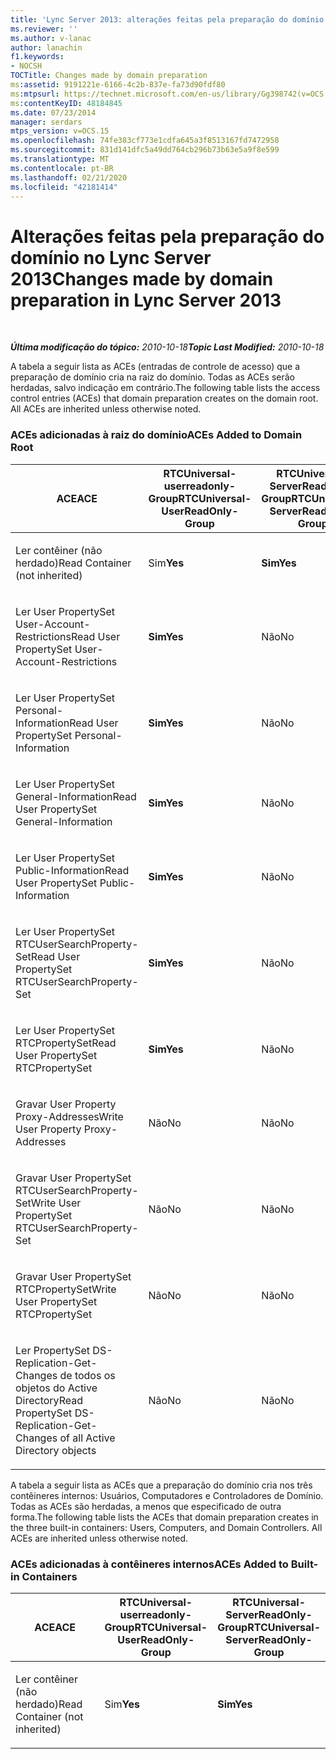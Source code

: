 ```yaml
---
title: 'Lync Server 2013: alterações feitas pela preparação do domínio'
ms.reviewer: ''
ms.author: v-lanac
author: lanachin
f1.keywords:
- NOCSH
TOCTitle: Changes made by domain preparation
ms:assetid: 9191221e-6166-4c2b-837e-fa73d90fdf80
ms:mtpsurl: https://technet.microsoft.com/en-us/library/Gg398742(v=OCS.15)
ms:contentKeyID: 48184845
ms.date: 07/23/2014
manager: serdars
mtps_version: v=OCS.15
ms.openlocfilehash: 74fe383cf773e1cdfa645a3f8513167fd7472958
ms.sourcegitcommit: 831d141dfc5a49dd764cb296b73b63e5a9f8e599
ms.translationtype: MT
ms.contentlocale: pt-BR
ms.lasthandoff: 02/21/2020
ms.locfileid: "42181414"
---
```

<div data-xmlns="http://www.w3.org/1999/xhtml">

<div class="topic" data-xmlns="http://www.w3.org/1999/xhtml" data-msxsl="urn:schemas-microsoft-com:xslt" data-cs="https://msdn.microsoft.com/">

<div data-asp="https://msdn2.microsoft.com/asp">

# <a name="changes-made-by-domain-preparation-in-lync-server-2013"></a><span data-ttu-id="a96ed-102">Alterações feitas pela preparação do domínio no Lync Server 2013</span><span class="sxs-lookup"><span data-stu-id="a96ed-102">Changes made by domain preparation in Lync Server 2013</span></span>

</div>

<div id="mainSection">

<div id="mainBody">

<span> </span>

<span data-ttu-id="a96ed-103">_**Última modificação do tópico:** 2010-10-18_</span><span class="sxs-lookup"><span data-stu-id="a96ed-103">_**Topic Last Modified:** 2010-10-18_</span></span>

<span data-ttu-id="a96ed-p101">A tabela a seguir lista as ACEs (entradas de controle de acesso) que a preparação de domínio cria na raiz do domínio. Todas as ACEs serão herdadas, salvo indicação em contrário.</span><span class="sxs-lookup"><span data-stu-id="a96ed-p101">The following table lists the access control entries (ACEs) that domain preparation creates on the domain root. All ACEs are inherited unless otherwise noted.</span></span>

<div id="sectionSection0" class="section">

### <a name="aces-added-to-domain-root"></a><span data-ttu-id="a96ed-106">ACEs adicionadas à raiz do domínio</span><span class="sxs-lookup"><span data-stu-id="a96ed-106">ACEs Added to Domain Root</span></span>

<table style="width:100%;">
<colgroup>
<col style="width: 16%" />
<col style="width: 16%" />
<col style="width: 16%" />
<col style="width: 16%" />
<col style="width: 16%" />
<col style="width: 16%" />
</colgroup>
<thead>
<tr class="header">
<th><span data-ttu-id="a96ed-107">ACE</span><span class="sxs-lookup"><span data-stu-id="a96ed-107">ACE</span></span></th>
<th><span data-ttu-id="a96ed-108">RTCUniversal-userreadonly-Group</span><span class="sxs-lookup"><span data-stu-id="a96ed-108">RTCUniversal-UserReadOnly-Group</span></span></th>
<th><span data-ttu-id="a96ed-109">RTCUniversal-ServerReadOnly-Group</span><span class="sxs-lookup"><span data-stu-id="a96ed-109">RTCUniversal-ServerReadOnly-Group</span></span></th>
<th><span data-ttu-id="a96ed-110">RTCUniversal-useradmins</span><span class="sxs-lookup"><span data-stu-id="a96ed-110">RTCUniversal-UserAdmins</span></span></th>
<th><span data-ttu-id="a96ed-111">RTCHSUniversal-serviços</span><span class="sxs-lookup"><span data-stu-id="a96ed-111">RTCHSUniversal-Services</span></span></th>
<th><span data-ttu-id="a96ed-112">Usuários autenticados</span><span class="sxs-lookup"><span data-stu-id="a96ed-112">Authenticated-Users</span></span></th>
</tr>
</thead>
<tbody>
<tr class="odd">
<td><p><span data-ttu-id="a96ed-113">Ler contêiner (não herdado)</span><span class="sxs-lookup"><span data-stu-id="a96ed-113">Read Container (not inherited)</span></span></p></td>
<td><p><span data-ttu-id="a96ed-114">Sim</span><span class="sxs-lookup"><span data-stu-id="a96ed-114"><strong>Yes</strong></span></span></p></td>
<td><p><span data-ttu-id="a96ed-115"><strong>Sim</strong></span><span class="sxs-lookup"><span data-stu-id="a96ed-115"><strong>Yes</strong></span></span></p></td>
<td><p><span data-ttu-id="a96ed-116">Não</span><span class="sxs-lookup"><span data-stu-id="a96ed-116">No</span></span></p></td>
<td><p><span data-ttu-id="a96ed-117">Não</span><span class="sxs-lookup"><span data-stu-id="a96ed-117">No</span></span></p></td>
<td><p><span data-ttu-id="a96ed-118">Não</span><span class="sxs-lookup"><span data-stu-id="a96ed-118">No</span></span></p></td>
</tr>
<tr class="even">
<td><p><span data-ttu-id="a96ed-119">Ler User PropertySet User-Account-Restrictions</span><span class="sxs-lookup"><span data-stu-id="a96ed-119">Read User PropertySet User-Account-Restrictions</span></span></p></td>
<td><p><span data-ttu-id="a96ed-120"><strong>Sim</strong></span><span class="sxs-lookup"><span data-stu-id="a96ed-120"><strong>Yes</strong></span></span></p></td>
<td><p><span data-ttu-id="a96ed-121">Não</span><span class="sxs-lookup"><span data-stu-id="a96ed-121">No</span></span></p></td>
<td><p><span data-ttu-id="a96ed-122">Não</span><span class="sxs-lookup"><span data-stu-id="a96ed-122">No</span></span></p></td>
<td><p><span data-ttu-id="a96ed-123">Não</span><span class="sxs-lookup"><span data-stu-id="a96ed-123">No</span></span></p></td>
<td><p><span data-ttu-id="a96ed-124">Não</span><span class="sxs-lookup"><span data-stu-id="a96ed-124">No</span></span></p></td>
</tr>
<tr class="odd">
<td><p><span data-ttu-id="a96ed-125">Ler User PropertySet Personal-Information</span><span class="sxs-lookup"><span data-stu-id="a96ed-125">Read User PropertySet Personal-Information</span></span></p></td>
<td><p><span data-ttu-id="a96ed-126"><strong>Sim</strong></span><span class="sxs-lookup"><span data-stu-id="a96ed-126"><strong>Yes</strong></span></span></p></td>
<td><p><span data-ttu-id="a96ed-127">Não</span><span class="sxs-lookup"><span data-stu-id="a96ed-127">No</span></span></p></td>
<td><p><span data-ttu-id="a96ed-128">Não</span><span class="sxs-lookup"><span data-stu-id="a96ed-128">No</span></span></p></td>
<td><p><span data-ttu-id="a96ed-129">Não</span><span class="sxs-lookup"><span data-stu-id="a96ed-129">No</span></span></p></td>
<td><p><span data-ttu-id="a96ed-130">Não</span><span class="sxs-lookup"><span data-stu-id="a96ed-130">No</span></span></p></td>
</tr>
<tr class="even">
<td><p><span data-ttu-id="a96ed-131">Ler User PropertySet General-Information</span><span class="sxs-lookup"><span data-stu-id="a96ed-131">Read User PropertySet General-Information</span></span></p></td>
<td><p><span data-ttu-id="a96ed-132"><strong>Sim</strong></span><span class="sxs-lookup"><span data-stu-id="a96ed-132"><strong>Yes</strong></span></span></p></td>
<td><p><span data-ttu-id="a96ed-133">Não</span><span class="sxs-lookup"><span data-stu-id="a96ed-133">No</span></span></p></td>
<td><p><span data-ttu-id="a96ed-134">Não</span><span class="sxs-lookup"><span data-stu-id="a96ed-134">No</span></span></p></td>
<td><p><span data-ttu-id="a96ed-135">Não</span><span class="sxs-lookup"><span data-stu-id="a96ed-135">No</span></span></p></td>
<td><p><span data-ttu-id="a96ed-136">Não</span><span class="sxs-lookup"><span data-stu-id="a96ed-136">No</span></span></p></td>
</tr>
<tr class="odd">
<td><p><span data-ttu-id="a96ed-137">Ler User PropertySet Public-Information</span><span class="sxs-lookup"><span data-stu-id="a96ed-137">Read User PropertySet Public-Information</span></span></p></td>
<td><p><span data-ttu-id="a96ed-138"><strong>Sim</strong></span><span class="sxs-lookup"><span data-stu-id="a96ed-138"><strong>Yes</strong></span></span></p></td>
<td><p><span data-ttu-id="a96ed-139">Não</span><span class="sxs-lookup"><span data-stu-id="a96ed-139">No</span></span></p></td>
<td><p><span data-ttu-id="a96ed-140">Não</span><span class="sxs-lookup"><span data-stu-id="a96ed-140">No</span></span></p></td>
<td><p><span data-ttu-id="a96ed-141">Não</span><span class="sxs-lookup"><span data-stu-id="a96ed-141">No</span></span></p></td>
<td><p><span data-ttu-id="a96ed-142">Não</span><span class="sxs-lookup"><span data-stu-id="a96ed-142">No</span></span></p></td>
</tr>
<tr class="even">
<td><p><span data-ttu-id="a96ed-143">Ler User PropertySet RTCUserSearchProperty-Set</span><span class="sxs-lookup"><span data-stu-id="a96ed-143">Read User PropertySet RTCUserSearchProperty-Set</span></span></p></td>
<td><p><span data-ttu-id="a96ed-144"><strong>Sim</strong></span><span class="sxs-lookup"><span data-stu-id="a96ed-144"><strong>Yes</strong></span></span></p></td>
<td><p><span data-ttu-id="a96ed-145">Não</span><span class="sxs-lookup"><span data-stu-id="a96ed-145">No</span></span></p></td>
<td><p><span data-ttu-id="a96ed-146">Não</span><span class="sxs-lookup"><span data-stu-id="a96ed-146">No</span></span></p></td>
<td><p><span data-ttu-id="a96ed-147">Não</span><span class="sxs-lookup"><span data-stu-id="a96ed-147">No</span></span></p></td>
<td><p><span data-ttu-id="a96ed-148">Sim</span><span class="sxs-lookup"><span data-stu-id="a96ed-148"><strong>Yes</strong></span></span></p></td>
</tr>
<tr class="odd">
<td><p><span data-ttu-id="a96ed-149">Ler User PropertySet RTCPropertySet</span><span class="sxs-lookup"><span data-stu-id="a96ed-149">Read User PropertySet RTCPropertySet</span></span></p></td>
<td><p><span data-ttu-id="a96ed-150"><strong>Sim</strong></span><span class="sxs-lookup"><span data-stu-id="a96ed-150"><strong>Yes</strong></span></span></p></td>
<td><p><span data-ttu-id="a96ed-151">Não</span><span class="sxs-lookup"><span data-stu-id="a96ed-151">No</span></span></p></td>
<td><p><span data-ttu-id="a96ed-152">Não</span><span class="sxs-lookup"><span data-stu-id="a96ed-152">No</span></span></p></td>
<td><p><span data-ttu-id="a96ed-153">Não</span><span class="sxs-lookup"><span data-stu-id="a96ed-153">No</span></span></p></td>
<td><p><span data-ttu-id="a96ed-154">Não</span><span class="sxs-lookup"><span data-stu-id="a96ed-154">No</span></span></p></td>
</tr>
<tr class="even">
<td><p><span data-ttu-id="a96ed-155">Gravar User Property Proxy-Addresses</span><span class="sxs-lookup"><span data-stu-id="a96ed-155">Write User Property Proxy-Addresses</span></span></p></td>
<td><p><span data-ttu-id="a96ed-156">Não</span><span class="sxs-lookup"><span data-stu-id="a96ed-156">No</span></span></p></td>
<td><p><span data-ttu-id="a96ed-157">Não</span><span class="sxs-lookup"><span data-stu-id="a96ed-157">No</span></span></p></td>
<td><p><span data-ttu-id="a96ed-158"><strong>Sim</strong></span><span class="sxs-lookup"><span data-stu-id="a96ed-158"><strong>Yes</strong></span></span></p></td>
<td><p><span data-ttu-id="a96ed-159">Não</span><span class="sxs-lookup"><span data-stu-id="a96ed-159">No</span></span></p></td>
<td><p><span data-ttu-id="a96ed-160">Não</span><span class="sxs-lookup"><span data-stu-id="a96ed-160">No</span></span></p></td>
</tr>
<tr class="odd">
<td><p><span data-ttu-id="a96ed-161">Gravar User PropertySet RTCUserSearchProperty-Set</span><span class="sxs-lookup"><span data-stu-id="a96ed-161">Write User PropertySet RTCUserSearchProperty-Set</span></span></p></td>
<td><p><span data-ttu-id="a96ed-162">Não</span><span class="sxs-lookup"><span data-stu-id="a96ed-162">No</span></span></p></td>
<td><p><span data-ttu-id="a96ed-163">Não</span><span class="sxs-lookup"><span data-stu-id="a96ed-163">No</span></span></p></td>
<td><p><span data-ttu-id="a96ed-164"><strong>Sim</strong></span><span class="sxs-lookup"><span data-stu-id="a96ed-164"><strong>Yes</strong></span></span></p></td>
<td><p><span data-ttu-id="a96ed-165">Não</span><span class="sxs-lookup"><span data-stu-id="a96ed-165">No</span></span></p></td>
<td><p><span data-ttu-id="a96ed-166">Não</span><span class="sxs-lookup"><span data-stu-id="a96ed-166">No</span></span></p></td>
</tr>
<tr class="even">
<td><p><span data-ttu-id="a96ed-167">Gravar User PropertySet RTCPropertySet</span><span class="sxs-lookup"><span data-stu-id="a96ed-167">Write User PropertySet RTCPropertySet</span></span></p></td>
<td><p><span data-ttu-id="a96ed-168">Não</span><span class="sxs-lookup"><span data-stu-id="a96ed-168">No</span></span></p></td>
<td><p><span data-ttu-id="a96ed-169">Não</span><span class="sxs-lookup"><span data-stu-id="a96ed-169">No</span></span></p></td>
<td><p><span data-ttu-id="a96ed-170"><strong>Sim</strong></span><span class="sxs-lookup"><span data-stu-id="a96ed-170"><strong>Yes</strong></span></span></p></td>
<td><p><span data-ttu-id="a96ed-171">Não</span><span class="sxs-lookup"><span data-stu-id="a96ed-171">No</span></span></p></td>
<td><p><span data-ttu-id="a96ed-172">Não</span><span class="sxs-lookup"><span data-stu-id="a96ed-172">No</span></span></p></td>
</tr>
<tr class="odd">
<td><p><span data-ttu-id="a96ed-173">Ler PropertySet DS-Replication-Get-Changes de todos os objetos do Active Directory</span><span class="sxs-lookup"><span data-stu-id="a96ed-173">Read PropertySet DS-Replication-Get-Changes of all Active Directory objects</span></span></p></td>
<td><p><span data-ttu-id="a96ed-174">Não</span><span class="sxs-lookup"><span data-stu-id="a96ed-174">No</span></span></p></td>
<td><p><span data-ttu-id="a96ed-175">Não</span><span class="sxs-lookup"><span data-stu-id="a96ed-175">No</span></span></p></td>
<td><p><span data-ttu-id="a96ed-176">Não</span><span class="sxs-lookup"><span data-stu-id="a96ed-176">No</span></span></p></td>
<td><p><span data-ttu-id="a96ed-177"><strong>Sim</strong></span><span class="sxs-lookup"><span data-stu-id="a96ed-177"><strong>Yes</strong></span></span></p></td>
<td><p><span data-ttu-id="a96ed-178">Não</span><span class="sxs-lookup"><span data-stu-id="a96ed-178">No</span></span></p></td>
</tr>
</tbody>
</table>


<span data-ttu-id="a96ed-p102">A tabela a seguir lista as ACEs que a preparação do domínio cria nos três contêineres internos: Usuários, Computadores e Controladores de Domínio. Todas as ACEs são herdadas, a menos que especificado de outra forma.</span><span class="sxs-lookup"><span data-stu-id="a96ed-p102">The following table lists the ACEs that domain preparation creates in the three built-in containers: Users, Computers, and Domain Controllers. All ACEs are inherited unless otherwise noted.</span></span>

### <a name="aces-added-to-built-in-containers"></a><span data-ttu-id="a96ed-181">ACEs adicionadas à contêineres internos</span><span class="sxs-lookup"><span data-stu-id="a96ed-181">ACEs Added to Built-in Containers</span></span>

<table>
<colgroup>
<col style="width: 33%" />
<col style="width: 33%" />
<col style="width: 33%" />
</colgroup>
<thead>
<tr class="header">
<th><span data-ttu-id="a96ed-182">ACE</span><span class="sxs-lookup"><span data-stu-id="a96ed-182">ACE</span></span></th>
<th><span data-ttu-id="a96ed-183">RTCUniversal-userreadonly-Group</span><span class="sxs-lookup"><span data-stu-id="a96ed-183">RTCUniversal-UserReadOnly-Group</span></span></th>
<th><span data-ttu-id="a96ed-184">RTCUniversal-ServerReadOnly-Group</span><span class="sxs-lookup"><span data-stu-id="a96ed-184">RTCUniversal-ServerReadOnly-Group</span></span></th>
</tr>
</thead>
<tbody>
<tr class="odd">
<td><p><span data-ttu-id="a96ed-185">Ler contêiner (não herdado)</span><span class="sxs-lookup"><span data-stu-id="a96ed-185">Read Container (not inherited)</span></span></p></td>
<td><p><span data-ttu-id="a96ed-186">Sim</span><span class="sxs-lookup"><span data-stu-id="a96ed-186"><strong>Yes</strong></span></span></p></td>
<td><p><span data-ttu-id="a96ed-187"><strong>Sim</strong></span><span class="sxs-lookup"><span data-stu-id="a96ed-187"><strong>Yes</strong></span></span></p></td>
</tr>
</tbody>
</table>


</div>

</div>

<span> </span>

</div>

</div>

</div>

